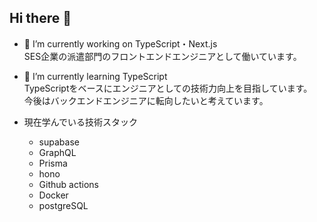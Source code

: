 ## Hi there 👋

- 🔭 I’m currently working on TypeScript・Next.js  
     SES企業の派遣部門のフロントエンドエンジニアとして働いています。  

- 🌱 I’m currently learning TypeScript  
     TypeScriptをベースにエンジニアとしての技術力向上を目指しています。  
     今後はバックエンドエンジニアに転向したいと考えています。　　

- 現在学んでいる技術スタック  
   - supabase
   - GraphQL
   - Prisma
   - hono
   - Github actions
   - Docker
   - postgreSQL

<!--
**gtn-74/gtn-74** is a ✨ _special_ ✨ repository because its `README.md` (this file) appears on your GitHub profile.

Here are some ideas to get you started:

- 🔭 I’m currently working on ...
- 🌱 I’m currently learning ...
- 👯 I’m looking to collaborate on ...
- 🤔 I’m looking for help with ...
- 💬 Ask me about ...
- 📫 How to reach me: ...
- 😄 Pronouns: ...
- ⚡ Fun fact: ...
-->
